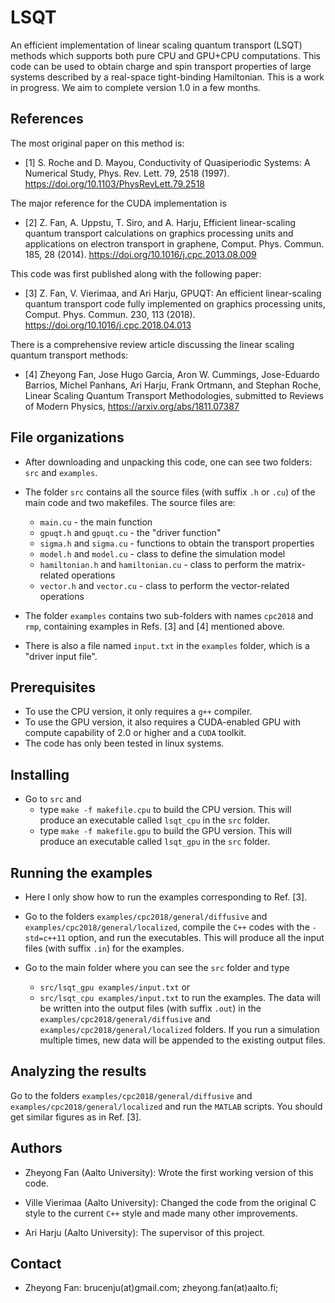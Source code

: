 # LSQT

An efficient implementation of linear scaling quantum transport (LSQT) methods which supports both pure CPU and GPU+CPU computations. This code can be used to obtain charge and spin transport properties of large systems described by a real-space tight-binding Hamiltonian. This is a work in progress. We aim to complete version 1.0 in a few months.

## References

The most original paper on this method is:
* [1] S. Roche and D. Mayou, Conductivity of Quasiperiodic Systems: A Numerical Study, Phys. Rev. Lett. 79, 2518 (1997). https://doi.org/10.1103/PhysRevLett.79.2518 

The major reference for the CUDA implementation is 
* [2] Z. Fan, A. Uppstu, T. Siro, and A. Harju, Efficient linear-scaling quantum transport calculations on graphics processing units and applications on electron transport in graphene, Comput. Phys. Commun. 185, 28 (2014). https://doi.org/10.1016/j.cpc.2013.08.009

This code was first published along with the following paper:
* [3] Z. Fan, V. Vierimaa, and Ari Harju, GPUQT: An efficient linear-scaling quantum transport code fully implemented on graphics processing units, Comput. Phys. Commun. 230, 113 (2018). https://doi.org/10.1016/j.cpc.2018.04.013

There is a comprehensive review article discussing the linear scaling quantum transport methods:
* [4] Zheyong Fan, Jose Hugo Garcia, Aron W. Cummings, Jose-Eduardo Barrios, Michel Panhans, Ari Harju, Frank Ortmann, and Stephan Roche, Linear Scaling Quantum Transport Methodologies, submitted to Reviews of Modern Physics, https://arxiv.org/abs/1811.07387

## File organizations

* After downloading and unpacking this code, one can see two folders: `src` and `examples`. 

* The folder `src` contains all the source files (with suffix `.h` or `.cu`) of the main code and two makefiles. The source files are:
    * `main.cu`                            - the main function
    * `gpuqt.h` and `gpuqt.cu`             - the "driver function"
    * `sigma.h` and `sigma.cu`             - functions to obtain the transport properties
    * `model.h` and `model.cu`             - class to define the simulation model
    * `hamiltonian.h` and `hamiltonian.cu` - class to perform the matrix-related operations
    * `vector.h` and `vector.cu`           - class to perform the vector-related operations
    
* The folder `examples` contains two sub-folders with names `cpc2018` and `rmp`, containing examples in Refs. [3] and [4] mentioned above.

* There is also a file named `input.txt` in the `examples` folder, which is a "driver input file".

## Prerequisites

* To use the CPU version, it only requires a `g++` compiler.
* To use the GPU version, it also requires a CUDA-enabled GPU with compute capability of 2.0 or higher and a `CUDA` toolkit.
* The code has only been tested in linux systems.

## Installing

* Go to `src` and 
    * type `make -f makefile.cpu` to build the CPU version. This will produce an executable called `lsqt_cpu` in the `src` folder.
    * type `make -f makefile.gpu` to build the GPU version. This will produce an executable called `lsqt_gpu` in the `src` folder.

## Running the examples

* Here I only show how to run the examples corresponding to Ref. [3].

* Go to the folders `examples/cpc2018/general/diffusive` and `examples/cpc2018/general/localized`, compile the `C++` codes with the `-std=c++11` option, and run the executables. This will produce all the input files (with suffix `.in`) for the examples.
  
* Go to the main folder where you can see the `src` folder and type 
    * `src/lsqt_gpu examples/input.txt` 
or 
    * `src/lsqt_cpu examples/input.txt`
to run the examples. The data will be written into the output files (with suffix `.out`) in the `examples/cpc2018/general/diffusive` and `examples/cpc2018/general/localized` folders. If you run a simulation multiple times, new data will be appended to the existing output files.

## Analyzing the results

Go to the folders `examples/cpc2018/general/diffusive` and `examples/cpc2018/general/localized` and run the `MATLAB` scripts. You should get similar figures as in Ref. [3].


## Authors

* Zheyong Fan (Aalto University): Wrote the first working version of this code.

* Ville Vierimaa (Aalto University): Changed the code from the original C style to the current `C++` style and made many other improvements.

* Ari Harju (Aalto University): The supervisor of this project.

## Contact

* Zheyong Fan: brucenju(at)gmail.com; zheyong.fan(at)aalto.fi;

